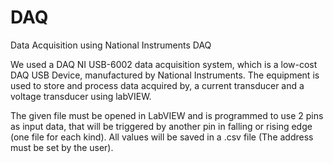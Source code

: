 # DAQ
Data Acquisition using National Instruments DAQ

We used a DAQ NI USB-6002 data acquisition system, which is a low-cost DAQ USB Device, manufactured by National Instruments. The equipment is used to store and process data acquired by, a current transducer and a voltage transducer using labVIEW.

The given file must be opened in LabVIEW and is programmed to use 2 pins as input data, that will be triggered by another pin in falling or rising edge (one file for each kind). All values will be saved in a .csv file (The address must be set by the user).
